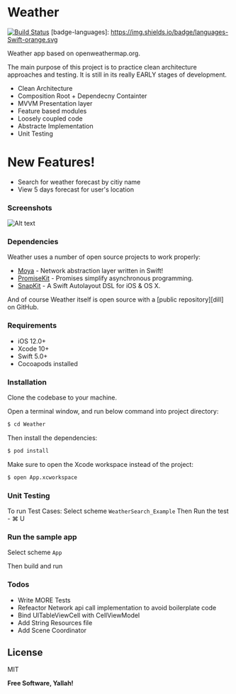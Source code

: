 # Weather


[![Build Status](https://travis-ci.org/joemccann/dillinger.svg?branch=master)](https://travis-ci.org/joemccann/dillinger)
[badge-languages]: https://img.shields.io/badge/languages-Swift-orange.svg

Weather app based on openweathermap.org.

The main purpose of this project is to practice clean architecture approaches and testing. It is still in its really EARLY stages of development.

  - Clean Architecture
  - Composition Root + Dependecny Containter
  - MVVM Presentation layer
  - Feature based modules
  - Loosely coupled code
  - Abstracte Implementation
  - Unit Testing

# New Features!

  - Search for weather forecast by citiy name
  - View 5 days forecast for user's location

### Screenshots
![Alt text](/../master/App/Resources/demo.jpg?raw=true "Demo")


### Dependencies

Weather uses a number of open source projects to work properly:

* [Moya] - Network abstraction layer written in Swift!
* [PromiseKit] - Promises simplify asynchronous programming.
* [SnapKit] - A Swift Autolayout DSL for iOS & OS X.

And of course Weather itself is open source with a [public repository][dill]
 on GitHub.

### Requirements
* iOS 12.0+ 
* Xcode 10+
* Swift 5.0+
* Cocoapods installed
### Installation

Clone the codebase to your machine.

Open a terminal window, and run below command into project directory:
```sh
$ cd Weather
```

Then install the dependencies:
```sh
$ pod install
```

Make sure to open the Xcode workspace instead of the project:

```sh
$ open App.xcworkspace
```

### Unit Testing

To run Test Cases:
Select scheme `WeatherSearch_Example`
Then 
Run the test - ⌘ U

### Run the sample app

Select scheme `App`

Then build and run




### Todos

 - Write MORE Tests
 - Refeactor Network api call implementation to avoid boilerplate code
 - Bind UITableViewCell with CellViewModel
 - Add String Resources file
 - Add Scene Coordinator

License
----

MIT


**Free Software, Yallah!**

   [Moya]: <https://github.com/Moya/Moya>
   [PromiseKit]: <https://github.com/mxcl/PromiseKit>
   [SnapKit]: <https://github.com/SnapKit/SnapKit>
